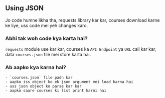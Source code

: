 ## Using JSON

Jo code humne likha tha, requests library kar kar, courses download karne ke liye, uss code mei yeh changes karo.

### Abhi tak woh code kya karta hai?
`requests` module use kar kar, courses ka `API Endpoint` ya `URL` call kar kar, data `courses.json` file mei store karta hai.

### Ab aapko kya karna hai?

    - `courses.json` file padh kar
    - aapko iss object ko ek json argument mei load karna hai
    - uss json object ko parse kar kar
    - aapko saare courses ki list print karni hai

